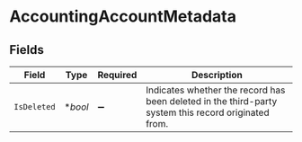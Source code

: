 # AccountingAccountMetadata


## Fields

| Field                                                                                                | Type                                                                                                 | Required                                                                                             | Description                                                                                          |
| ---------------------------------------------------------------------------------------------------- | ---------------------------------------------------------------------------------------------------- | ---------------------------------------------------------------------------------------------------- | ---------------------------------------------------------------------------------------------------- |
| `IsDeleted`                                                                                          | **bool*                                                                                              | :heavy_minus_sign:                                                                                   | Indicates whether the record has been deleted in the third-party system this record originated from. |